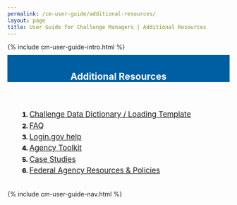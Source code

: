 ```yaml
---
permalink: /cm-user-guide/additional-resources/
layout: page
title: User Guide for Challenge Managers | Additional Resources
---
```

<div class="row">
  <div class="col-sm-12">{% include cm-user-guide-intro.html %}</div>
</div>
<div class="row" style="padding-top: 10px; padding-bottom: 30px;">
  <div class="col-sm-12" style="padding-top: 6px; background-color: #005ea2; color: #ffffff; text-align: center;">
    <h2>Additional Resources</h2>
  </div>
</div>
<div class="row">
  <div class="col-sm-7">
    <ol style="padding-left: 50px;">
      <li style="font-weight:900;"><span style="font-size: 1.06rem; line-height: 1.5; font-weight: 400;"><a href="https://portal.challenge.gov/pdfs/creating_new_challenge-2bacf3110244f70dbc8d0f0cd2369aad.pdf?vsn=d">Challenge Data Dictionary / Loading Template</a></span></li>
<li style="font-weight:900;"><span style="font-size: 1.06rem; line-height: 1.5; font-weight: 400;"><a href="https://www.challenge.gov/toolkit/faq/">FAQ</a></span></li>
<li style="font-weight:900;"><span style="font-size: 1.06rem; line-height: 1.5; font-weight: 400;"><a href="https://www.login.gov/help/">Login.gov help</a></span></li>
<li style="font-weight:900;"><span style="font-size: 1.06rem; line-height: 1.5; font-weight: 400;"><a href="https://www.challenge.gov/toolkit/">Agency Toolkit</a></span></li>
<li style="font-weight:900;"><span style="font-size: 1.06rem; line-height: 1.5; font-weight: 400;"><a href="https://www.challenge.gov/toolkit/case-studies/">Case Studies</a></span></li>
<li style="font-weight:900;"><span style="font-size: 1.06rem; line-height: 1.5; font-weight: 400;"><a href="https://www.challenge.gov/toolkit/resources/">Federal Agency Resources & Policies</a></span></li>
    </ol>
</div>

  <div class="col-sm-1">&nbsp;</div>
  <div class="col-sm-4"> {% include cm-user-guide-nav.html %} </div>
</div>
